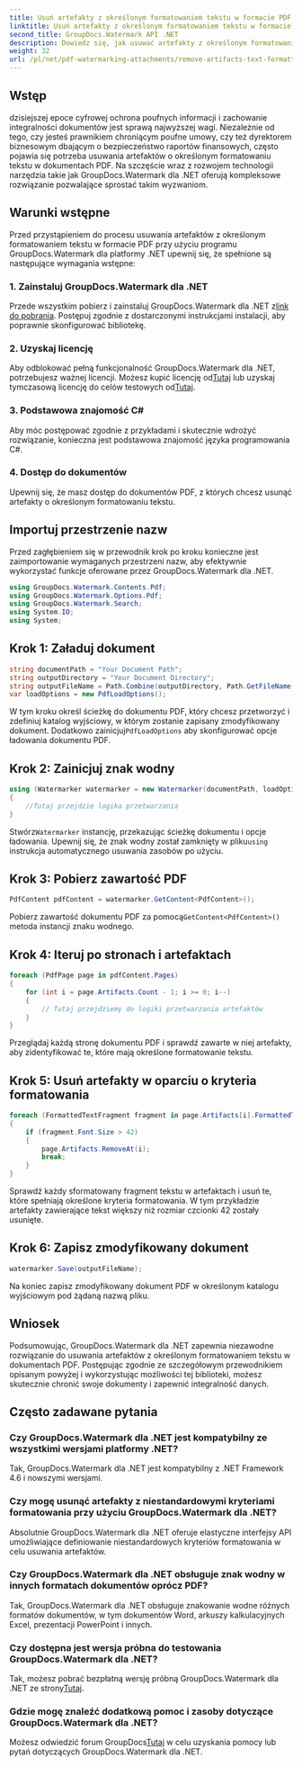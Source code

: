 ```yaml
---
title: Usuń artefakty z określonym formatowaniem tekstu w formacie PDF
linktitle: Usuń artefakty z określonym formatowaniem tekstu w formacie PDF
second_title: GroupDocs.Watermark API .NET
description: Dowiedz się, jak usuwać artefakty z określonym formatowaniem tekstu w formacie PDF przy użyciu programu GroupDocs dla .NET. Postępuj zgodnie z naszym przewodnikiem krok po kroku.
weight: 32
url: /pl/net/pdf-watermarking-attachments/remove-artifacts-text-formatting-pdf/
---
```

## Wstęp
dzisiejszej epoce cyfrowej ochrona poufnych informacji i zachowanie integralności dokumentów jest sprawą najwyższej wagi. Niezależnie od tego, czy jesteś prawnikiem chroniącym poufne umowy, czy też dyrektorem biznesowym dbającym o bezpieczeństwo raportów finansowych, często pojawia się potrzeba usuwania artefaktów o określonym formatowaniu tekstu w dokumentach PDF. Na szczęście wraz z rozwojem technologii narzędzia takie jak GroupDocs.Watermark dla .NET oferują kompleksowe rozwiązanie pozwalające sprostać takim wyzwaniom.
## Warunki wstępne
Przed przystąpieniem do procesu usuwania artefaktów z określonym formatowaniem tekstu w formacie PDF przy użyciu programu GroupDocs.Watermark dla platformy .NET upewnij się, że spełnione są następujące wymagania wstępne:
### 1. Zainstaluj GroupDocs.Watermark dla .NET
 Przede wszystkim pobierz i zainstaluj GroupDocs.Watermark dla .NET z[link do pobrania](https://releases.groupdocs.com/Watermark/net/). Postępuj zgodnie z dostarczonymi instrukcjami instalacji, aby poprawnie skonfigurować bibliotekę.
### 2. Uzyskaj licencję
Aby odblokować pełną funkcjonalność GroupDocs.Watermark dla .NET, potrzebujesz ważnej licencji. Możesz kupić licencję od[Tutaj](https://purchase.groupdocs.com/buy) lub uzyskaj tymczasową licencję do celów testowych od[Tutaj](https://purchase.groupdocs.com/temporary-license/).
### 3. Podstawowa znajomość C#
Aby móc postępować zgodnie z przykładami i skutecznie wdrożyć rozwiązanie, konieczna jest podstawowa znajomość języka programowania C#.
### 4. Dostęp do dokumentów
Upewnij się, że masz dostęp do dokumentów PDF, z których chcesz usunąć artefakty o określonym formatowaniu tekstu.

## Importuj przestrzenie nazw
Przed zagłębieniem się w przewodnik krok po kroku konieczne jest zaimportowanie wymaganych przestrzeni nazw, aby efektywnie wykorzystać funkcje oferowane przez GroupDocs.Watermark dla .NET.
```csharp
using GroupDocs.Watermark.Contents.Pdf;
using GroupDocs.Watermark.Options.Pdf;
using GroupDocs.Watermark.Search;
using System.IO;
using System;
```
## Krok 1: Załaduj dokument
```csharp
string documentPath = "Your Document Path";
string outputDirectory = "Your Document Directory";
string outputFileName = Path.Combine(outputDirectory, Path.GetFileName(documentPath));
var loadOptions = new PdfLoadOptions();
```
 W tym kroku określ ścieżkę do dokumentu PDF, który chcesz przetworzyć i zdefiniuj katalog wyjściowy, w którym zostanie zapisany zmodyfikowany dokument. Dodatkowo zainicjuj`PdfLoadOptions` aby skonfigurować opcje ładowania dokumentu PDF.
## Krok 2: Zainicjuj znak wodny
```csharp
using (Watermarker watermarker = new Watermarker(documentPath, loadOptions))
{
    //Tutaj przejdzie logika przetwarzania
}
```
 Stwórz`Watermarker` instancję, przekazując ścieżkę dokumentu i opcje ładowania. Upewnij się, że znak wodny został zamknięty w pliku`using` instrukcja automatycznego usuwania zasobów po użyciu.
## Krok 3: Pobierz zawartość PDF
```csharp
PdfContent pdfContent = watermarker.GetContent<PdfContent>();
```
 Pobierz zawartość dokumentu PDF za pomocą`GetContent<PdfContent>()` metoda instancji znaku wodnego.
## Krok 4: Iteruj po stronach i artefaktach
```csharp
foreach (PdfPage page in pdfContent.Pages)
{
    for (int i = page.Artifacts.Count - 1; i >= 0; i--)
    {
        // Tutaj przejdziemy do logiki przetwarzania artefaktów
    }
}
```
Przeglądaj każdą stronę dokumentu PDF i sprawdź zawarte w niej artefakty, aby zidentyfikować te, które mają określone formatowanie tekstu.
## Krok 5: Usuń artefakty w oparciu o kryteria formatowania
```csharp
foreach (FormattedTextFragment fragment in page.Artifacts[i].FormattedTextFragments)
{
    if (fragment.Font.Size > 42)
    {
        page.Artifacts.RemoveAt(i);
        break;
    }
}
```
Sprawdź każdy sformatowany fragment tekstu w artefaktach i usuń te, które spełniają określone kryteria formatowania. W tym przykładzie artefakty zawierające tekst większy niż rozmiar czcionki 42 zostały usunięte.
## Krok 6: Zapisz zmodyfikowany dokument
```csharp
watermarker.Save(outputFileName);
```
Na koniec zapisz zmodyfikowany dokument PDF w określonym katalogu wyjściowym pod żądaną nazwą pliku.

## Wniosek
Podsumowując, GroupDocs.Watermark dla .NET zapewnia niezawodne rozwiązanie do usuwania artefaktów z określonym formatowaniem tekstu w dokumentach PDF. Postępując zgodnie ze szczegółowym przewodnikiem opisanym powyżej i wykorzystując możliwości tej biblioteki, możesz skutecznie chronić swoje dokumenty i zapewnić integralność danych.
## Często zadawane pytania
### Czy GroupDocs.Watermark dla .NET jest kompatybilny ze wszystkimi wersjami platformy .NET?
Tak, GroupDocs.Watermark dla .NET jest kompatybilny z .NET Framework 4.6 i nowszymi wersjami.
### Czy mogę usunąć artefakty z niestandardowymi kryteriami formatowania przy użyciu GroupDocs.Watermark dla .NET?
Absolutnie GroupDocs.Watermark dla .NET oferuje elastyczne interfejsy API umożliwiające definiowanie niestandardowych kryteriów formatowania w celu usuwania artefaktów.
### Czy GroupDocs.Watermark dla .NET obsługuje znak wodny w innych formatach dokumentów oprócz PDF?
Tak, GroupDocs.Watermark dla .NET obsługuje znakowanie wodne różnych formatów dokumentów, w tym dokumentów Word, arkuszy kalkulacyjnych Excel, prezentacji PowerPoint i innych.
### Czy dostępna jest wersja próbna do testowania GroupDocs.Watermark dla .NET?
 Tak, możesz pobrać bezpłatną wersję próbną GroupDocs.Watermark dla .NET ze strony[Tutaj](https://releases.groupdocs.com/).
### Gdzie mogę znaleźć dodatkową pomoc i zasoby dotyczące GroupDocs.Watermark dla .NET?
 Możesz odwiedzić forum GroupDocs[Tutaj](https://forum.groupdocs.com/c/watermark/19) w celu uzyskania pomocy lub pytań dotyczących GroupDocs.Watermark dla .NET.